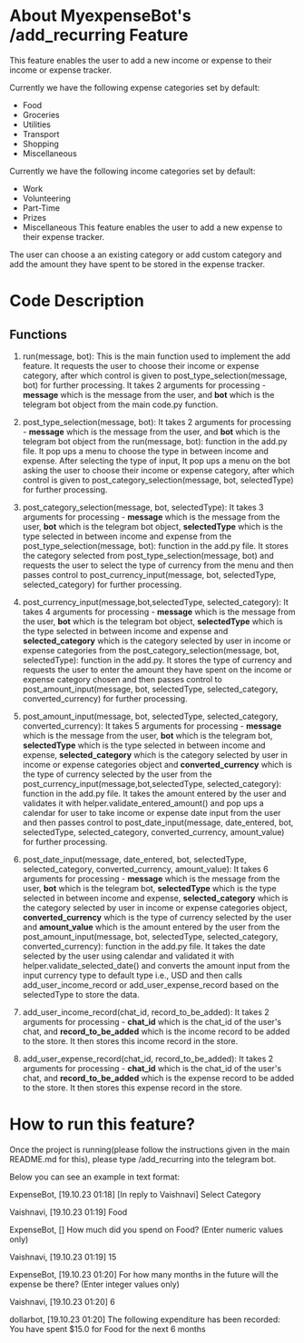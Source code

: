 # About MyexpenseBot's /add_recurring Feature
This feature enables the user to add a new income or expense to their income or expense tracker.

Currently we have the following expense categories set by default:

- Food
- Groceries
- Utilities
- Transport
- Shopping
- Miscellaneous

Currently we have the following income categories set by default:

- Work
- Volunteering
- Part-Time
- Prizes
- Miscellaneous
This feature enables the user to add a new expense to their expense tracker.


The user can choose a an existing category or add custom category and add the amount they have spent to be stored in the expense tracker.

# Code Description
## Functions

1. run(message, bot):
 This is the main function used to implement the add feature. It requests the user to choose their income or expense category, after which control is given to post_type_selection(message, bot) for further processing. It takes 2 arguments for processing - **message** which is the message from the user, and **bot** which is the telegram bot object from the main code.py function.

2. post_type_selection(message, bot):
 It takes 2 arguments for processing - **message** which is the message from the user, and **bot** which is the telegram bot object from the run(message, bot): function in the add.py file. It pop ups a menu to choose the type in between income and expense. After selecting the type of input, It pop ups a menu on the bot asking the user to choose their income or expense category, after which control is given to post_category_selection(message, bot, selectedType) for further processing. 

3. post_category_selection(message, bot, selectedType):
 It takes 3 arguments for processing - **message** which is the message from the user, **bot** which is the telegram bot object, **selectedType** which is the type selected in between income and expense from the post_type_selection(message, bot): function in the add.py file. It stores the category selected from post_type_selection(message, bot) and requests the user to select the type of currency from the menu and then passes control to post_currency_input(message, bot, selectedType, selected_category) for further processing.

4. post_currency_input(message,bot,selectedType, selected_category):
 It takes 4 arguments for processing - **message** which is the message from the user, **bot** which is the telegram bot object, **selectedType** which is the type selected in between income and expense and **selected_category** which is the category selected by user in income or expense categories from the post_category_selection(message, bot, selectedType): function in the add.py. It stores the type of currency and requests the user to enter the amount they have spent on the income or expense category chosen and then passes control to post_amount_input(message, bot, selectedType, selected_category, converted_currency) for further processing.

5. post_amount_input(message, bot, selectedType, selected_category, converted_currency):
 It takes 5 arguments for processing - **message** which is the message from the user, **bot** which is the telegram bot, **selectedType** which is the type selected in between income and expense, **selected_category** which is the category selected by user in income or expense categories object and **converted_currency** which is the type of currency selected by the user from the post_currency_input(message,bot,selectedType, selected_category): function in the add.py file. It takes the amount entered by the user and validates it with helper.validate_entered_amount() and pop ups a calendar for user to take income or expense date input from the user and then passes control to post_date_input(message, date_entered, bot, selectedType, selected_category, converted_currency, amount_value) for further processing.

 6. post_date_input(message, date_entered, bot, selectedType, selected_category, converted_currency, amount_value):
 It takes 6 arguments for processing - **message** which is the message from the user, **bot** which is the telegram bot, **selectedType** which is the type selected in between income and expense, **selected_category** which is the category selected by user in income or expense categories object, **converted_currency** which is the type of currency selected by the user and **amount_value** which is the amount entered by the user from the post_amount_input(message, bot, selectedType, selected_category, converted_currency): function in the add.py file. It takes the date selected by the user using calendar and validated it with helper.validate_selected_date() and converts the amount input from the input currency type to default type i.e., USD and then calls add_user_income_record or add_user_expense_record based on the selectedType to store the data.

7. add_user_income_record(chat_id, record_to_be_added):
 It takes 2 arguments for processing - **chat_id** which is the chat_id of the user's chat, and **record_to_be_added** which is the income record to be added to the store. It then stores this income record in the store.

8. add_user_expense_record(chat_id, record_to_be_added):
 It takes 2 arguments for processing - **chat_id** which is the chat_id of the user's chat, and **record_to_be_added** which is the expense record to be added to the store. It then stores this expense record in the store.


# How to run this feature?
Once the project is running(please follow the instructions given in the main README.md for this), please type /add_recurring into the telegram bot.

Below you can see an example in text format:

ExpenseBot, [19.10.23 01:18]
[In reply to Vaishnavi]
Select Category

Vaishnavi, [19.10.23 01:19]
Food

ExpenseBot, []
How much did you spend on Food? 
(Enter numeric values only)

Vaishnavi, [19.10.23 01:19]
15

ExpenseBot, [19.10.23 01:20]
For how many months in the future will the expense be there?
(Enter integer values only)

Vaishnavi, [19.10.23 01:20]
6

dollarbot, [19.10.23 01:20]
The following expenditure has been recorded: You have spent $15.0 for Food for the next 6 months
